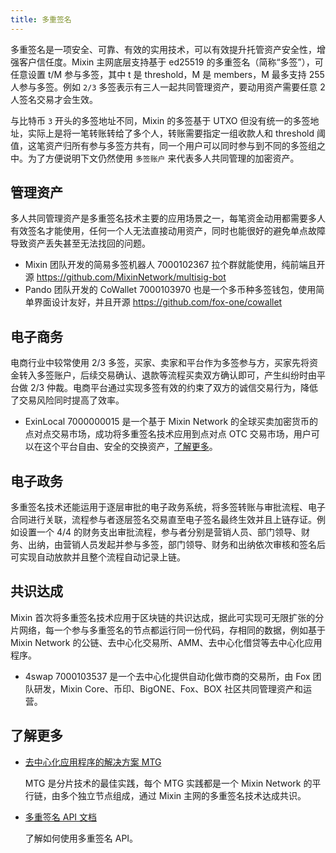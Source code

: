 ```yaml
---
title: 多重签名
---
```


多重签名是一项安全、可靠、有效的实用技术，可以有效提升托管资产安全性，增强客户信任度。Mixin 主网底层支持基于 ed25519 的多重签名（简称“多签”），可任意设置 t/M 参与多签，其中 t 是 threshold，M 是 members，M 最多支持 255 人参与多签。例如 `2/3` 多签表示有三人一起共同管理资产，要动用资产需要任意 2 人签名交易才会生效。

与比特币 `3` 开头的多签地址不同，Mixin 的多签基于 UTXO 但没有统一的多签地址，实际上是将一笔转账转给了多个人，转账需要指定一组收款人和 threshold 阈值，这笔资产归所有参与多签方共有，同一个用户可以同时参与到不同的多签组之中。为了方便说明下文仍然使用 `多签账户` 来代表多人共同管理的加密资产。

## 管理资产

多人共同管理资产是多重签名技术主要的应用场景之一，每笔资金动用都需要多人有效签名才能使用，任何一个人无法直接动用资产，同时也能很好的避免单点故障导致资产丢失甚至无法找回的问题。

- Mixin 团队开发的简易多签机器人 7000102367 拉个群就能使用，纯前端且开源 <https://github.com/MixinNetwork/multisig-bot>
- Pando 团队开发的 CoWallet 7000103970 也是一个多币种多签钱包，使用简单界面设计友好，并且开源 <https://github.com/fox-one/cowallet>

## 电子商务

电商行业中较常使用 2/3 多签，买家、卖家和平台作为多签参与方，买家先将资金转入多签账户，后续交易确认、退款等流程买卖双方确认即可，产生纠纷时由平台做 2/3 仲裁。电商平台通过实现多签有效的约束了双方的诚信交易行为，降低了交易风险同时提高了效率。

- ExinLocal 7000000015 是一个基于 Mixin Network 的全球买卖加密货币的点对点交易市场，成功将多重签名技术应用到点对点 OTC 交易市场，用户可以在这个平台自由、安全的交换资产，[了解更多](https://w3c.group/c/1581684681212744)。

## 电子政务

多重签名技术还能运用于逐层审批的电子政务系统，将多签转账与审批流程、电子合同进行关联，流程参与者逐层签名交易直至电子签名最终生效并且上链存证。例如设置一个 4/4 的财务支出审批流程，参与者分别是营销人员、部门领导、财务、出纳，由营销人员发起并参与多签，部门领导、财务和出纳依次审核和签名后可实现自动放款并且整个流程自动记录上链。

## 共识达成

Mixin 首次将多重签名技术应用于区块链的共识达成，据此可实现可无限扩张的分片网络，每一个参与多重签名的节点都运行同一份代码，存相同的数据，例如基于 Mixin Network 的公链、去中心化交易所、AMM、去中心化借贷等去中心化应用程序。

- 4swap 7000103537 是一个去中心化提供自动化做市商的交易所，由 Fox 团队研发，Mixin Core、币印、BigONE、Fox、BOX 社区共同管理资产和运营。

## 了解更多

- [去中心化应用程序的解决方案 MTG](../mtg/overview)

  MTG 是分片技术的最佳实践，每个 MTG 实践都是一个 Mixin Network 的平行链，由多个独立节点组成，通过 Mixin 主网的多重签名技术达成共识。

- [多重签名 API 文档](/docs/api/multisigs/outputs)

  了解如何使用多重签名 API。
